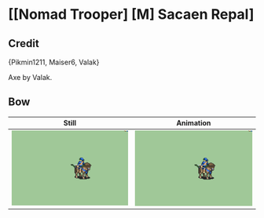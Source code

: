 # [\[Nomad Trooper\] \[M\] Sacaen Repal]

## Credit

{Pikmin1211, Maiser6, Valak}

Axe by Valak.
	
## Bow

| Still | Animation |
| :---: | :-------: |
| ![Bow still](./Bow_000.png) | ![Bow animation](./Bow.gif) |
